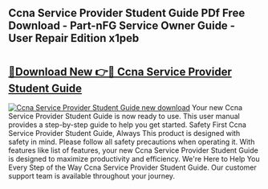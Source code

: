 ## Ccna Service Provider Student Guide PDf Free Download - Part-nFG Service Owner Guide - User Repair Edition x1peb

# <h2><a href="http://bc80653.oget.top/?id=Ccna+Service+Provider+Student+Guide">🔗Download New 👉🔴 Ccna Service Provider Student Guide</a></h2>

[![Ccna Service Provider Student Guide new download](https://i.imgur.com/5g1atiW.png)](http://bc80653.oget.top/?id=Ccna+Service+Provider+Student+Guide)
Your new Ccna Service Provider Student Guide is now ready to use. This user manual provides a step-by-step guide to help you get started. Safety First Ccna Service Provider Student Guide, Always This product is designed with safety in mind. Please follow all safety precautions when operating it. With features like list of features, your new Ccna Service Provider Student Guide is designed to maximize productivity and efficiency. We're Here to Help You Every Step of the Way Ccna Service Provider Student Guide. Our customer support team is available throughout your journey.
